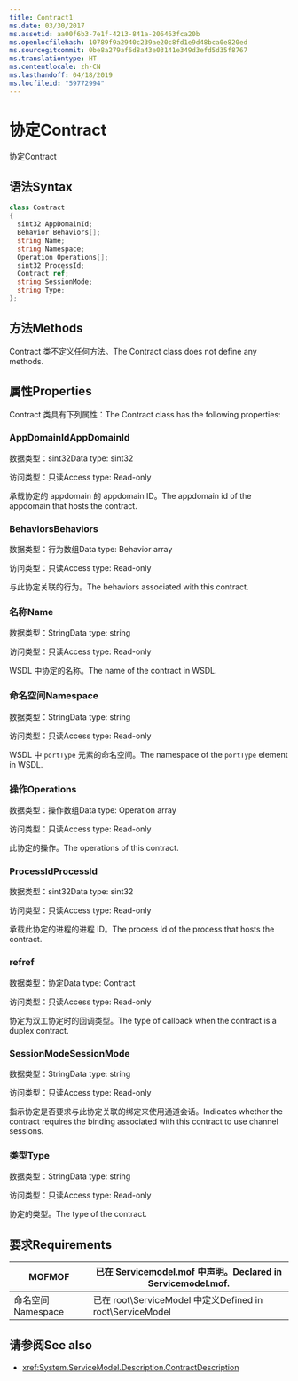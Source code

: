 ```yaml
---
title: Contract1
ms.date: 03/30/2017
ms.assetid: aa00f6b3-7e1f-4213-841a-206463fca20b
ms.openlocfilehash: 10789f9a2940c239ae20c8fd1e9d48bca0e820ed
ms.sourcegitcommit: 0be8a279af6d8a43e03141e349d3efd5d35f8767
ms.translationtype: HT
ms.contentlocale: zh-CN
ms.lasthandoff: 04/18/2019
ms.locfileid: "59772994"
---
```

# <a name="contract"></a><span data-ttu-id="f16bf-102">协定</span><span class="sxs-lookup"><span data-stu-id="f16bf-102">Contract</span></span>
<span data-ttu-id="f16bf-103">协定</span><span class="sxs-lookup"><span data-stu-id="f16bf-103">Contract</span></span>  
  
## <a name="syntax"></a><span data-ttu-id="f16bf-104">语法</span><span class="sxs-lookup"><span data-stu-id="f16bf-104">Syntax</span></span>  
  
```csharp
class Contract  
{  
  sint32 AppDomainId;  
  Behavior Behaviors[];  
  string Name;  
  string Namespace;  
  Operation Operations[];  
  sint32 ProcessId;  
  Contract ref;  
  string SessionMode;  
  string Type;  
};  
```  
  
## <a name="methods"></a><span data-ttu-id="f16bf-105">方法</span><span class="sxs-lookup"><span data-stu-id="f16bf-105">Methods</span></span>  
 <span data-ttu-id="f16bf-106">Contract 类不定义任何方法。</span><span class="sxs-lookup"><span data-stu-id="f16bf-106">The Contract class does not define any methods.</span></span>  
  
## <a name="properties"></a><span data-ttu-id="f16bf-107">属性</span><span class="sxs-lookup"><span data-stu-id="f16bf-107">Properties</span></span>  
 <span data-ttu-id="f16bf-108">Contract 类具有下列属性：</span><span class="sxs-lookup"><span data-stu-id="f16bf-108">The Contract class has the following properties:</span></span>  
  
### <a name="appdomainid"></a><span data-ttu-id="f16bf-109">AppDomainId</span><span class="sxs-lookup"><span data-stu-id="f16bf-109">AppDomainId</span></span>  
 <span data-ttu-id="f16bf-110">数据类型：sint32</span><span class="sxs-lookup"><span data-stu-id="f16bf-110">Data type: sint32</span></span>  
  
 <span data-ttu-id="f16bf-111">访问类型：只读</span><span class="sxs-lookup"><span data-stu-id="f16bf-111">Access type: Read-only</span></span>  
  
 <span data-ttu-id="f16bf-112">承载协定的 appdomain 的 appdomain ID。</span><span class="sxs-lookup"><span data-stu-id="f16bf-112">The appdomain id of the appdomain that hosts the contract.</span></span>  
  
### <a name="behaviors"></a><span data-ttu-id="f16bf-113">Behaviors</span><span class="sxs-lookup"><span data-stu-id="f16bf-113">Behaviors</span></span>  
 <span data-ttu-id="f16bf-114">数据类型：行为数组</span><span class="sxs-lookup"><span data-stu-id="f16bf-114">Data type: Behavior array</span></span>  
  
 <span data-ttu-id="f16bf-115">访问类型：只读</span><span class="sxs-lookup"><span data-stu-id="f16bf-115">Access type: Read-only</span></span>  
  
 <span data-ttu-id="f16bf-116">与此协定关联的行为。</span><span class="sxs-lookup"><span data-stu-id="f16bf-116">The behaviors associated with this contract.</span></span>  
  
### <a name="name"></a><span data-ttu-id="f16bf-117">名称</span><span class="sxs-lookup"><span data-stu-id="f16bf-117">Name</span></span>  
 <span data-ttu-id="f16bf-118">数据类型：String</span><span class="sxs-lookup"><span data-stu-id="f16bf-118">Data type: string</span></span>  
  
 <span data-ttu-id="f16bf-119">访问类型：只读</span><span class="sxs-lookup"><span data-stu-id="f16bf-119">Access type: Read-only</span></span>  
  
 <span data-ttu-id="f16bf-120">WSDL 中协定的名称。</span><span class="sxs-lookup"><span data-stu-id="f16bf-120">The name of the contract in WSDL.</span></span>  
  
### <a name="namespace"></a><span data-ttu-id="f16bf-121">命名空间</span><span class="sxs-lookup"><span data-stu-id="f16bf-121">Namespace</span></span>  
 <span data-ttu-id="f16bf-122">数据类型：String</span><span class="sxs-lookup"><span data-stu-id="f16bf-122">Data type: string</span></span>  
  
 <span data-ttu-id="f16bf-123">访问类型：只读</span><span class="sxs-lookup"><span data-stu-id="f16bf-123">Access type: Read-only</span></span>  
  
 <span data-ttu-id="f16bf-124">WSDL 中 `portType` 元素的命名空间。</span><span class="sxs-lookup"><span data-stu-id="f16bf-124">The namespace of the `portType` element in WSDL.</span></span>  
  
### <a name="operations"></a><span data-ttu-id="f16bf-125">操作</span><span class="sxs-lookup"><span data-stu-id="f16bf-125">Operations</span></span>  
 <span data-ttu-id="f16bf-126">数据类型：操作数组</span><span class="sxs-lookup"><span data-stu-id="f16bf-126">Data type: Operation array</span></span>  
  
 <span data-ttu-id="f16bf-127">访问类型：只读</span><span class="sxs-lookup"><span data-stu-id="f16bf-127">Access type: Read-only</span></span>  
  
 <span data-ttu-id="f16bf-128">此协定的操作。</span><span class="sxs-lookup"><span data-stu-id="f16bf-128">The operations of this contract.</span></span>  
  
### <a name="processid"></a><span data-ttu-id="f16bf-129">ProcessId</span><span class="sxs-lookup"><span data-stu-id="f16bf-129">ProcessId</span></span>  
 <span data-ttu-id="f16bf-130">数据类型：sint32</span><span class="sxs-lookup"><span data-stu-id="f16bf-130">Data type: sint32</span></span>  
  
 <span data-ttu-id="f16bf-131">访问类型：只读</span><span class="sxs-lookup"><span data-stu-id="f16bf-131">Access type: Read-only</span></span>  
  
 <span data-ttu-id="f16bf-132">承载此协定的进程的进程 ID。</span><span class="sxs-lookup"><span data-stu-id="f16bf-132">The process Id of the process that hosts the contract.</span></span>  
  
### <a name="ref"></a><span data-ttu-id="f16bf-133">ref</span><span class="sxs-lookup"><span data-stu-id="f16bf-133">ref</span></span>  
 <span data-ttu-id="f16bf-134">数据类型：协定</span><span class="sxs-lookup"><span data-stu-id="f16bf-134">Data type: Contract</span></span>  
  
 <span data-ttu-id="f16bf-135">访问类型：只读</span><span class="sxs-lookup"><span data-stu-id="f16bf-135">Access type: Read-only</span></span>  
  
 <span data-ttu-id="f16bf-136">协定为双工协定时的回调类型。</span><span class="sxs-lookup"><span data-stu-id="f16bf-136">The type of callback when the contract is a duplex contract.</span></span>  
  
### <a name="sessionmode"></a><span data-ttu-id="f16bf-137">SessionMode</span><span class="sxs-lookup"><span data-stu-id="f16bf-137">SessionMode</span></span>  
 <span data-ttu-id="f16bf-138">数据类型：String</span><span class="sxs-lookup"><span data-stu-id="f16bf-138">Data type: string</span></span>  
  
 <span data-ttu-id="f16bf-139">访问类型：只读</span><span class="sxs-lookup"><span data-stu-id="f16bf-139">Access type: Read-only</span></span>  
  
 <span data-ttu-id="f16bf-140">指示协定是否要求与此协定关联的绑定来使用通道会话。</span><span class="sxs-lookup"><span data-stu-id="f16bf-140">Indicates whether the contract requires the binding associated with this contract to use channel sessions.</span></span>  
  
### <a name="type"></a><span data-ttu-id="f16bf-141">类型</span><span class="sxs-lookup"><span data-stu-id="f16bf-141">Type</span></span>  
 <span data-ttu-id="f16bf-142">数据类型：String</span><span class="sxs-lookup"><span data-stu-id="f16bf-142">Data type: string</span></span>  
  
 <span data-ttu-id="f16bf-143">访问类型：只读</span><span class="sxs-lookup"><span data-stu-id="f16bf-143">Access type: Read-only</span></span>  
  
 <span data-ttu-id="f16bf-144">协定的类型。</span><span class="sxs-lookup"><span data-stu-id="f16bf-144">The type of the contract.</span></span>  
  
## <a name="requirements"></a><span data-ttu-id="f16bf-145">要求</span><span class="sxs-lookup"><span data-stu-id="f16bf-145">Requirements</span></span>  
  
|<span data-ttu-id="f16bf-146">MOF</span><span class="sxs-lookup"><span data-stu-id="f16bf-146">MOF</span></span>|<span data-ttu-id="f16bf-147">已在 Servicemodel.mof 中声明。</span><span class="sxs-lookup"><span data-stu-id="f16bf-147">Declared in Servicemodel.mof.</span></span>|  
|---------|-----------------------------------|  
|<span data-ttu-id="f16bf-148">命名空间</span><span class="sxs-lookup"><span data-stu-id="f16bf-148">Namespace</span></span>|<span data-ttu-id="f16bf-149">已在 root\ServiceModel 中定义</span><span class="sxs-lookup"><span data-stu-id="f16bf-149">Defined in root\ServiceModel</span></span>|  
  
## <a name="see-also"></a><span data-ttu-id="f16bf-150">请参阅</span><span class="sxs-lookup"><span data-stu-id="f16bf-150">See also</span></span>

- <xref:System.ServiceModel.Description.ContractDescription>
